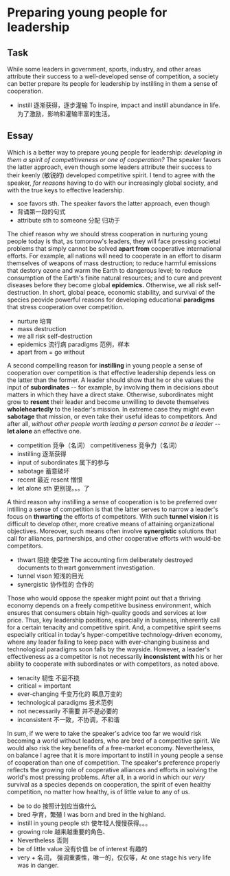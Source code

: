 # Preparing young people for leadership

## Task

While some leaders in government, sports, industry, and other areas attribute their success to a well-developed sense of competition, a society can better prepare its people for leadership by instilling in them a sense of cooperation.

- instill 逐渐获得，逐步灌输 To inspire, impact and instill abundance in life. 为了激励，影响和灌输丰富的生活。

## Essay

Which is a better way to prepare young people for leadership: *developing in them a spirit of competitiveness or one of cooperation?* The speaker favors the latter approach, even though some leaders attribute their success to their keenly (敏锐的) developed competitive spirit. I tend to agree with the speaker, *for reasons* having to do with our increasingly global society, and with the true keys to effective leadership.

- soe favors sth. The speaker favors the latter approach, even though
- 背诵第一段的句式
- attribute sth to someone 分配 归功于

The chief reason why we should stress cooperation in nurturing young people today is that, as tomorrow's leaders, they will face pressing societal problems that simply cannot be solved **apart from** cooperative international efforts. For example, all nations will need to cooperate in an effort to disarm themselves of weapons of mass destruction; to reduce harmful emissions that destory ozone and warm the Earth to dangerous level; to reduce consumption of the Earth's finite natural resources; and to cure and prevent diseases before they become global **epidemics.** Otherwise, we all risk self-destruction. In short, global peace, economic stability, and survival of the species peovide powerful reasons for developing educational **paradigms** that stress cooperation over competition.

- nurture 培育
- mass destruction
- we all risk self-destruction
- epidemics 流行病 paradigms 范例，样本
- apart from = go without

A second compelling reason for **instilling** in young people a sense of cooperation over competition is that effective leadership depends less on the latter than the former. A leader should show that he or she values the input of **subordinates** -- for example, by involving them in decisions about matters in which they have a direct stake. Otherwise, subordinates might grow to **resent** their leader and become unwilling to devote themselves **wholeheartedly** to the leader's mission. In extreme case they might even **sabotage** that mission, or even take their useful ideas to competitors. And after all, *without other people worth leading a person cannot be a leader* -- **let alone** an effective one.

- competition 竞争（名词） competitiveness 竞争力（名词）
- instilling 逐渐获得
- input of subordinates 属下的参与
- sabotage 蓄意破坏
- recent 最近 resent 憎恨
- let alone sth 更别提。。。了

A third reason why instilling a sense of cooperation is to be preferred over intilling a sense of competition is that the latter serves to narrow a leader's focus on **thwarting** the efforts of competitors. With such **tunnel vision** it is difficult to develop other, more creative means of attaining organizational objectives. Moreover, such means often involve **synergistic** solutions that call for alliances, partnerships, and other cooperative efforts with would-be competitors.

- thwart 阻挠 使受挫 The accounting firm deliberately destroyed documents to thwart gonvernment investigation.
- tunnel vison 短浅的目光
- synergistic 协作性的 合作的

Those who would oppose the speaker might point out that a thriving economy depends on a freely competitive business environment, which ensures that consumers obtain high-quality goods and services at low price. Thus, key leadership positions, especially in business, inherently call for a certain tenacity and competitive spirit. And, a competitive spirit seems especially critical in today's hyper-competitive technology-driven economy, where any leader failing to keep pace with ever-changing business and technological paradigms soon falls by the wayside. However, a leader's effectiveness as a competitor is not necessarily **inconsistent with** his or her ability to cooperate with subordinates or with competitors, as noted above.

- tenacity 韧性 不屈不挠
- critical = important
- ever-changing 千变万化的 瞬息万变的
- technological paradigms 技术范例
- not necessarily 不需要 并不是必要的
- inconsistent 不一致，不协调，不和谐

In sum, if we were to take the speaker's advice too far we would risk becoming a world without leaders, who are bred of a competitive spirit. We would also risk the key benefits of a free-market economy. Nevertheless, on balance I agree that it is more important to instill in young people a sense of cooperation than one of competition. The speaker's preference properly reflects the growing role of cooperative alliances and efforts in solving the world's most pressing problems. After all, in a world in which our *very* survival as a species depends on cooperation, the spirit of even healthy competition, no matter how healthy, is of little value to any of us.

- be to do 按照计划应当做什么
- bred 孕育，繁殖 I was born and bred in the highland.
- instill in young people sth 使年轻人慢慢获得。。。
- growing role 越来越重要的角色、
- Nevertheless 否则
- be of little value 没有价值 be of interest 有趣的
- very + 名词， 强调重要性，唯一的，仅仅等，At one stage his very life was in danger.
